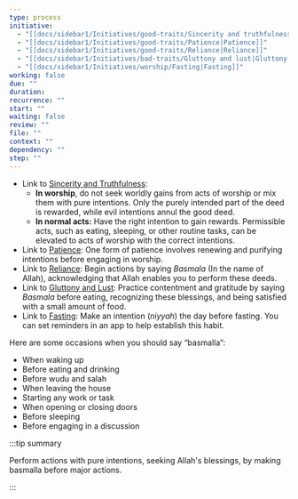 ```yaml
---
type: process
initiative:
  - "[[docs/sidebar1/Initiatives/good-traits/Sincerity and truthfulness|Sincerity and truthfulness]]"
  - "[[docs/sidebar1/Initiatives/good-traits/Patience|Patience]]"
  - "[[docs/sidebar1/Initiatives/good-traits/Reliance|Reliance]]"
  - "[[docs/sidebar1/Initiatives/bad-traits/Gluttony and lust|Gluttony and lust]]"
  - "[[docs/sidebar1/Initiatives/worship/Fasting|Fasting]]"
working: false
due: ""
duration: 
recurrence: ""
start: ""
waiting: false
review: ""
file: ""
context: ""
dependency: ""
step: ""
---
```


* Link to [Sincerity and Truthfulness](docs/sidebar1/Initiatives/good-traits/Sincerity%20and%20truthfulness.md):
    * **In worship**, do not seek worldly gains from acts of worship or mix them with pure intentions. Only the purely intended part of the deed is rewarded, while evil intentions annul the good deed.
    * **In normal acts:** Have the right intention to gain rewards. Permissible acts, such as eating, sleeping, or other routine tasks, can be elevated to acts of worship with the correct intentions.
* Link to [Patience](docs/sidebar1/Initiatives/good-traits/Patience.md): One form of patience involves renewing and purifying intentions before engaging in worship.
* Link to [Reliance](docs/sidebar1/Initiatives/good-traits/Reliance.md): Begin actions by saying _Basmala_ (In the name of Allah), acknowledging that Allah enables you to perform these deeds.
* Link to [Gluttony and Lust](docs/sidebar1/Initiatives/bad-traits/Gluttony%20and%20lust.md): Practice contentment and gratitude by saying _Basmala_ before eating, recognizing these blessings, and being satisfied with a small amount of food.
* Link to [Fasting](docs/sidebar1/Initiatives/worship/Fasting.md): Make an intention (_niyyah_) the day before fasting. You can set reminders in an app to help establish this habit.

Here are some occasions when you should say “basmalla”:

* When waking up
* Before eating and drinking
* Before wudu and salah
* When leaving the house
* Starting any work or task
* When opening or closing doors
* Before sleeping
* Before engaging in a discussion

:::tip summary

Perform actions with pure intentions, seeking Allah's blessings, by making basmalla before major actions.

:::  

